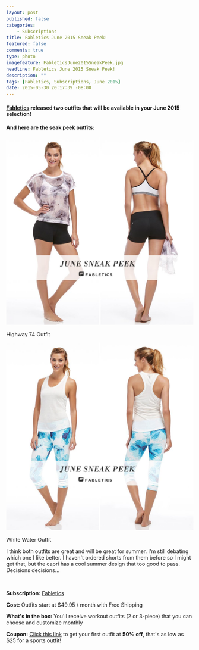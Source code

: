 ```yaml
---
layout: post
published: false
categories: 
    - Subscriptions
title: Fabletics June 2015 Sneak Peek!
featured: false
comments: true
type: photo
imagefeature: FableticsJune2015SneakPeek.jpg
headline: Fabletics June 2015 Sneak Peek!
description: ""
tags: [Fabletics, Subscriptions, June 2015]
date: 2015-05-30 20:17:39 -08:00
---
```


<H4><a href="http://www.fabletics.com/invite/whatsupmailbox/">Fabletics</a> released two outfits that will be available in your June 2015 selection!</H4>

<H4>And here are the seak peek outfits:</H4>
<center><img src='/images/FableticsJune2015Highway74.png'></center>
<DL>
<DT>Highway 74 Outfit</DT>
</DL>
<center><img src='/images/FableticsJune2015WhiteWater.png'></center>
<DL>
<DT>White Water Outfit</DT>
</DL>

<p>I think both outfits are great and will be great for summer. I'm still debating which one I like better. I haven't ordered shorts from them before so I might get that, but the capri has a cool summer design that too good to pass. Decisions decisions...</p>
<br>

<p><b>Subscription:</b> <a href="http://www.fabletics.com/invite/whatsupmailbox/">Fabletics</a> </p>
<p><b>Cost:</b> Outfits start at $49.95 / month with Free Shipping</p>
<p><b>What's in the box:</b> You'll receive workout outfits (2 or 3-piece) that you can choose and customize monthly</p>
<p><b>Coupon:</b> <a href="http://www.fabletics.com/invite/whatsupmailbox/">Click this link</a> to get your first outfit at <b>50% off</b>, that's as low as $25 for a sports outfit!</p>
<br>
